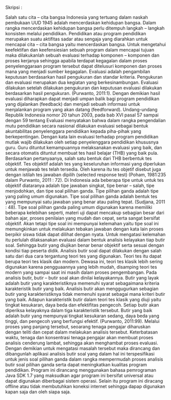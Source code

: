 Skripsi :

Salah satu cita – cita bangsa Indonesia yang tertuang dalam naskah pembukaan UUD 1945 adalah mencerdaskan kehidupan bangsa. Dalam rangka mencerdaskan kehidupan bangsa perlu ditempuh langkah – langkah konsisten melalui pendidikan. Pendidikan atau program pendidikan merupakan suatu aktifitas sadar atau sengaja yang diarahkan untuk mencapai cita – cita bangsa yaitu mencerdaskan bangsa. Untuk mengetahui keefektifan dan keefensiesian sebuah program dalam mencapai tujuan maka dilakukanlah sebuah evaluasi terhadap komponen – komponen dan proses kerjanya sehingga apabila terdapat kegagalan dalam proses penyelenggaraan program tersebut dapat ditelusuri komponen dan proses mana yang menjadi sumber kegagalan.
Evaluasi adalah pengambilan keputusan berdasarkan hasil pengukuran dan standar kriteria. Pengukuran dan evaluasi merupakan dua kegiatan yang berkesinambungan. Evaluasi dilakukan setelah dilakukan pengukuran dan keputusan evaluasi dilakukan berdasarkan hasil pengukuran. (Purwanto, 2011:1). Dengan demikian hasil evaluasi diharapkan dapat menjadi umpan balik bagi program pendidikan yang dijalankan (feedback) dan menjadi sebuah informasi untuk menjalankan program yang akan datang (feedforward).
Undang-undang Republik Indonesia nomor 20 tahun 2003, pada bab XVI pasal 57 sampai dengan 59 tentang Evaluasi menyatakan bahwa dalam rangka pengendalian mutu pendidikan secara nasional dilakukan evaluasi sebagai bentuk akuntabilitas penyelenggara pendidikan kepada piha-pihak yang berkepentingan. Dengan kata lain evaluasi terhadap program pendidikan mutlak wajib dilakukan oleh setiap penyelenggara pendidikan khususnya guru. Guru dituntut kemampuannya melaksanakan evaluasi yang baik, dan secara otomatis dituntut membuat tes hasil belajar (THB) yang baik pula. Berdasarkan pertanyaanya, salah satu bentuk dari THB berbentuk tes objektif.
Tes objektif adalah tes yang keseluruhan informasi yang diperlukan untuk menjawab tes telah tersedia. Oleh karena itu tes objetif disebut juga dengan istilah tes jawaban dipilih (selected response test) (Poham, 1981:235 dalam Purwanto, 2011 : 72). Di Indonesia ada beberapa tipe untuk untuk tes objektif diataranya adalah tipe jawaban singkat, tipe benar – salah, tipe menjodohkan, dan tipe soal pilihan ganda. Tipe pilihan ganda adalah tipe yang paling umum digunakan.
Tipe soal pilihan ganda adalah bentuk tes yang mempunyai satu jawaban yang benar atau paling tepat. (Sudjana, 2011 : 48). Tipe soal pilihan ganda paling umum digunakan karena memiliki beberapa kelebihan seperti, materi uji dapat mencakup sebagian besar dari bahan ajar, proses penilaian yang mudah dan cepat, serta sangat bersifat objektif. Akan tetapi tipe soal ini mempunyai kelemahan yaitu tipe soal ini memungkinkan untuk melakukan tebakan jawaban dengan kata lain proses berpikir siswa tidak dapat dilihat dengan nyata. Untuk mengatasi kelemahan itu perlulah dilaksanakan evaluasi dalam bentuk analisis kelayakan tiap butir soal. Sehingga butir yang diujikan benar benar objektif serta sesuai dengan kondisi tiap peserta didik.
Analisis butir soal dapat dilakukan dengan salah satu dari dua cara tergantung teori tes yang digunakan. Teori tes itu dapat berupa teori tes klasik dan modern. Dewasa ini, teori tes klasik lebih sering digunakan karena pengguaannya yang lebih mudah, disamping teori tes modern yang sampai saat ini masih dalam proses pengembangan. Pada analisis butir, butir – butir soal akan dinilai kelayakannya. Butir yang layak adalah butir yang karakteristiknya memenuhi syarat sebagaimana kriteria karakteristik butir yang baik. Analisis butir akan menggugurkan sebagian butir yang karakteristiknya tidak memenuhi syarat sebagai mana kriteri butir yang baik. Adapun karakteristik butir dalam teori tes klasik yang diuji yaitu tingkat kesukaran, daya beda dan efektifitas pengecoh. Setiap butir akan diperiksa kelayaknya dalam tiga karakteristik tersebut. Butir yang baik adalah butir yang mempunyai tingkat kesukaran sedang, daya beda yang tinggi, dan pengecoh yang berfungsi efektif. (Purwanto, 2011:99).
Melalui proses yang panjang tersebut, seoarang tenaga pengajar diharuskan dengan teliti dan cepat dalam melakukan analisis tersebut. Keterbatasan waktu, tenaga dan konsentrasi tenaga pengajar akan membuat proses analisis cenderung lambat, sehingga akan menghambat proses evaluasi. Dengan demikian untuk mengatasi masalah tersebut maka dirancang dan dibangunlah aplikasi analisis butir soal yang dalam hal ini terspesifikasi untuk jenis soal pilihan ganda dalam rangka mempermudah proses analisis butir soal pilihan ganda serta dapat meningkatkan kualitas program pendidikan.
Program ini dirancang menggunakan bahasa pemrograman Java SDK 1.7 yang maksudkan agar program ini bersifat universal atau dapat digunakan diberbagai sistem operasi. Selain itu program ini diracang offline atau tidak membutuhkan koneksi internet sehingga dapap digunakan kapan saja dan oleh siapa saja.